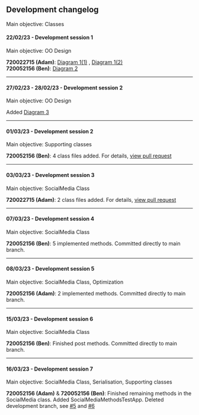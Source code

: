 ## Development changelog

Main objective: Classes
#### 22/02/23 - Development session 1
Main objective: OO Design

**720022715 (Adam)**: [Diagram 1(1)](https://raw.githubusercontent.com/adepge/social-media-backend-uok/main/ecm1410_coursework/res/assets/design-diagram1_220223.jpg?token=GHSAT0AAAAAAB7ORQJ34VHLQMAVNKVPMIE6Y77XSCA) , [Diagram 1(2)](https://raw.githubusercontent.com/adepge/social-media-backend-uok/main/ecm1410_coursework/res/assets/design-diagram2_220223.jpg?token=GHSAT0AAAAAAB7ORQJ3PKRJJL5FE2IJSY5WY77XUHA)  
**720052156 (Ben)**: [Diagram 2](https://github.com/adepge/social-media-backend-uok/blob/main/ecm1410_coursework/res/assets/Adobe%20Scan%2025%20Feb%202023.pdf)

***
#### 27/02/23 - 28/02/23 - Development session 2
Main objective: OO Design

Added [Diagram 3](https://github.com/adepge/social-media-backend-uok/blob/main/ecm1410_coursework/res/assets/map_scan.png)

***
#### 01/03/23 - Development session 2
Main objective: Supporting classes

**720052156 (Ben)**: 4 class files added. For details, [view pull request](https://github.com/adepge/social-media-backend-uok/pull/1)

***
#### 03/03/23 - Development session 3
Main objective: SocialMedia Class

**720022715 (Adam)**: 2 class files added. For details, [view pull request](https://github.com/adepge/social-media-backend-uok/pull/2)

***

#### 07/03/23 - Development session 4
Main objective: SocialMedia Class

**720052156 (Ben)**: 5 implemented methods. Committed directly to main branch.

***

#### 08/03/23 - Development session 5
Main objective: SocialMedia Class, Optimization

**720052156 (Adam)**: 2 implemented methods. Committed directly to main branch.

***

#### 15/03/23 - Development session 6
Main objective: SocialMedia Class

**720052156 (Ben)**: Finished post methods. Committed directly to main branch.

***

#### 16/03/23 - Development session 7
Main objective: SocialMedia Class, Serialisation, Supporting classes

**720052156 (Adam)** & **720052156 (Ben)**: Finished remaining methods in the SocialMedia class. Added SocialMediaMethodsTestApp.
Deleted development branch, see [#5](https://github.com/adepge/social-media-backend-uok/pull/5) and [#6](https://github.com/adepge/social-media-backend-uok/pull/6)
